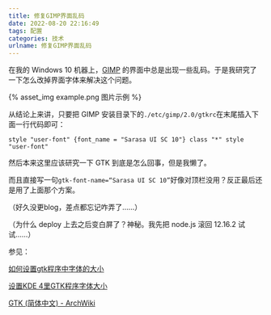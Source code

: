 ```yaml
---
title: 修复GIMP界面乱码
date: 2022-08-20 22:16:49
tags: 配置
categories: 技术
urlname: 修复GIMP界面乱码
---
```


在我的 Windows 10 机器上，[GIMP](https://www.gimp.org/) 的界面中总是出现一些乱码。于是我研究了一下怎么改掉界面字体来解决这个问题。

{% asset_img example.png 图片示例 %}

<!-- more -->

从结论上来讲，只要把 GIMP 安装目录下的`./etc/gimp/2.0/gtkrc`在末尾插入下面一行代码即可：

```plain
style "user-font" {font_name = "Sarasa UI SC 10"} class "*" style "user-font"
```

然后本来这里应该研究一下 GTK 到底是怎么回事，但是我懒了。

而且直接写一句`gtk-font-name=“Sarasa UI SC 10”`好像对顶栏没用？反正最后还是用了上面那个方案。

（好久没更blog，差点都忘记咋弄了……）

（为什么 deploy 上去之后变白屏了？神秘。我先把 node.js 滚回 12.16.2 试试……）

参见：

[如何设置gtk程序中字体的大小](https://forums.debiancn.org/t/gtk/843)

[设置KDE 4里GTK程序字体大小](https://linux.zone/441)

[GTK (简体中文) - ArchWiki](https://wiki.archlinux.org/title/GTK_(%E7%AE%80%E4%BD%93%E4%B8%AD%E6%96%87))